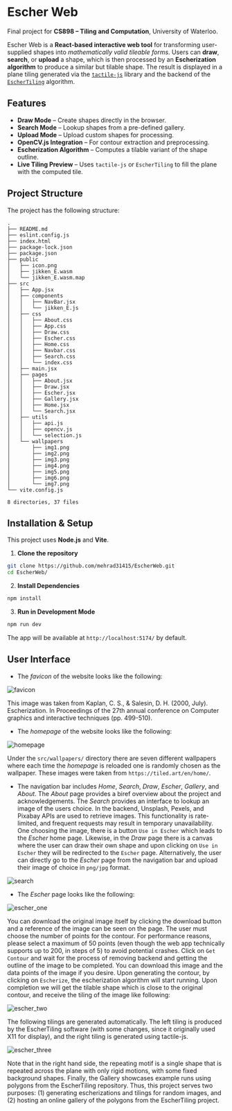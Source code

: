 # Escher Web

Final project for **CS898 – Tiling and Computation**, University of Waterloo.

Escher Web is a **React-based interactive web tool** for transforming user-supplied shapes into *mathematically valid tileable forms*. Users can **draw**, **search**, or **upload** a shape, which is then processed by an **Escherization algorithm** to produce a similar but tilable shape. The result is displayed in a plane tiling generated via the [`tactile-js`](https://github.com/isohedral/tactile-js) library and the backend of the [`EscherTiling`](https://github.com/nagata-yuichi/EscherTiling) algorithm.

## Features
- **Draw Mode** – Create shapes directly in the browser.
- **Search Mode** – Lookup shapes from a pre-defined gallery.
- **Upload Mode** – Upload custom shapes for processing.
- **OpenCV.js Integration** – For contour extraction and preprocessing.
- **Escherization Algorithm** – Computes a tilable variant of the shape outline.
- **Live Tiling Preview** – Uses `tactile-js` or `EscherTiling` to fill the plane with the computed tile.

## Project Structure

The project has the following structure:

```text
.
├── README.md
├── eslint.config.js
├── index.html
├── package-lock.json
├── package.json
├── public
│   ├── icon.png
│   ├── jikken_E.wasm
│   └── jikken_E.wasm.map
├── src
│   ├── App.jsx
│   ├── components
│   │   ├── NavBar.jsx
│   │   └── jikken_E.js
│   ├── css
│   │   ├── About.css
│   │   ├── App.css
│   │   ├── Draw.css
│   │   ├── Escher.css
│   │   ├── Home.css
│   │   ├── Navbar.css
│   │   ├── Search.css
│   │   └── index.css
│   ├── main.jsx
│   ├── pages
│   │   ├── About.jsx
│   │   ├── Draw.jsx
│   │   ├── Escher.jsx
│   │   ├── Gallery.jsx
│   │   ├── Home.jsx
│   │   └── Search.jsx
│   ├── utils
│   │   ├── api.js
│   │   ├── opencv.js
│   │   └── selection.js
│   └── wallpapers
│       ├── img1.png
│       ├── img2.png
│       ├── img3.png
│       ├── img4.png
│       ├── img5.png
│       ├── img6.png
│       └── img7.png
└── vite.config.js

8 directories, 37 files
```

## Installation & Setup
This project uses **Node.js** and **Vite**.

1. **Clone the repository**

```bash
git clone https://github.com/mehrad31415/EscherWeb.git
cd EscherWeb/
```

2. **Install Dependencies**

```bash
npm install
```

3. **Run in Development Mode**

```bash
npm run dev
```

The app will be available at `http://localhost:5174/` by default.

## User Interface

- The _favicon_ of the website looks like the following:

![favicon](public/icon.png)

This image was taken from Kaplan, C. S., & Salesin, D. H. (2000, July). Escherization. In Proceedings of the 27th annual conference on Computer graphics and interactive techniques (pp. 499-510).

- The _homepage_ of the website looks like the following:

![homepage](public/homepage.png)

Under the `src/wallpapers/` directory there are seven different wallpapers where each time the _homepage_ is reloaded one is randomly chosen as the wallpaper. These images were taken from `https://tiled.art/en/home/`.

- The navigation bar includes _Home_, _Search_, _Draw_, _Escher_, _Gallery_, and _About_. The _About_ page provides a biref overview about the project and acknowledgements. The _Search_ provides an interface to lookup an image of the users choice. In the backend, Unsplash, Pexels, and Pixabay APIs are used to retrieve images. This functionality is rate-limited, and frequent requests may result in temporary unavailability. One choosing the image, there is a button `Use in Escher` which leads to the _Escher_ home page. Likewise, in the _Draw_ page there is a canvas where the user can draw their own shape and upon clicking on `Use in Escher` they will be redirected to the `Escher` page. Alternatively, the user can directly go to the _Escher_ page from the navigation bar and upload their image of choice in `png/jpg` format.

![search](public/search.png)

- The _Escher_ page looks like the following:

![escher_one](public/esch1.png)

You can download the original image itself by clicking the download button and a reference of the image can be seen on the page. The user must choose the number of points for the contour. For performance reasons, please select a maximum of 50 points (even though the web app technically supports up to 200, in steps of 5) to avoid potential crashes. Click on `Get Contour` and wait for the process of removing backend and getting the outline of the image to be completed. You can download this image and the data points of the image if you desire. Upon generating the contour, by clicking on `Escherize`, the escherization algorithm will start running. Upon completion we will get the tilable shape which is close to the original contour, and receive the tiling of the image like following:

![escher_two](public/esch2.png)

The following tilings are generated automatically. The left tiling is produced by the EscherTiling software (with some changes, since it originally used X11 for display), and the right tiling is generated using tactile-js.

![escher_three](public/esch3.png)

Note that in the right hand side, the repeating motif is a single shape that is repeated across the plane with only rigid motions, with some fixed background shapes. Finally, the Gallery showcases example runs using polygons from the EscherTiling repository. Thus, this project serves two purposes: (1) generating escherizations and tilings for random images, and (2) hosting an online gallery of the polygons from the EscherTiling project.